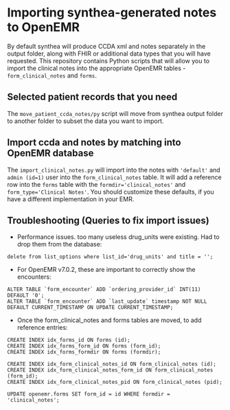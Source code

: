 # Importing synthea-generated notes to OpenEMR
By default synthea will produce CCDA xml and notes separately in the output folder, along with FHIR or additional data
types that you will have requested. This repository contains Python scripts that will allow you to import the clinical
notes into the appropriate OpenEMR tables - `form_clinical_notes` and `forms`.

## Selected patient records that you need
The `move_patient_ccda_notes/py` script will move from synthea output folder to another folder to subset the data you
want to import.

## Import ccda and notes by matching into OpenEMR database
The `import_clinical_notes.py` will import into the notes with `'default'` and `admin (id=1)` user into the 
`form_clinical_notes` table. It will add a reference row into the `forms` table with the `formdir='clinical_notes'` and 
`form_type='Clinical Notes'`. You should customize these defaults, if you have a different implementation in your EMR.

## Troubleshooting (Queries to fix import issues)
* Performance issues. too many useless drug_units were existing. Had to drop them from the database:
```
delete from list_options where list_id='drug_units' and title = '';
```

* For OpenEMR v7.0.2, these are important to correctly show the encounters:
```
ALTER TABLE `form_encounter` ADD `ordering_provider_id` INT(11) DEFAULT '0';
ALTER TABLE `form_encounter` ADD `last_update` timestamp NOT NULL DEFAULT CURRENT_TIMESTAMP ON UPDATE CURRENT_TIMESTAMP;
```

* Once the form_clinical_notes and forms tables are moved, to add reference entries:
```
CREATE INDEX idx_forms_id ON forms (id);
CREATE INDEX idx_forms_form_id ON forms (form_id);
CREATE INDEX idx_forms_formdir ON forms (formdir);
 
CREATE INDEX idx_form_clinical_notes_id ON form_clinical_notes (id);
CREATE INDEX idx_form_clinical_notes_form_id ON form_clinical_notes (form_id);
CREATE INDEX idx_form_clinical_notes_pid ON form_clinical_notes (pid);
 
UPDATE openemr.forms SET form_id = id WHERE formdir = 'clinical_notes';
```